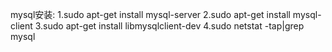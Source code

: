 mysql安装:
	1.sudo apt-get install mysql-server
	2.sudo apt-get install mysql-client
	3.sudo apt-get install libmysqlclient-dev
	4.sudo netstat -tap|grep mysql
